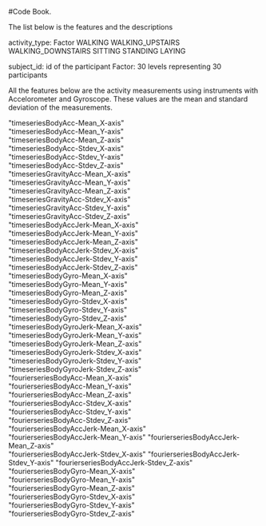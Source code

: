 #Code Book.

The list below is the features and the descriptions

activity_type: Factor
WALKING
WALKING_UPSTAIRS
WALKING_DOWNSTAIRS
SITTING
STANDING
LAYING

subject_id: id of the participant
Factor: 30 levels representing 30 participants


All the features below are the activity measurements using instruments with Accelorometer and Gyroscope. These
values are the mean and standard deviation of the measurements.

"timeseriesBodyAcc-Mean_X-axis"         
"timeseriesBodyAcc-Mean_Y-axis"        
"timeseriesBodyAcc-Mean_Z-axis"         
"timeseriesBodyAcc-Stdev_X-axis"       
"timeseriesBodyAcc-Stdev_Y-axis"        
"timeseriesBodyAcc-Stdev_Z-axis"       
"timeseriesGravityAcc-Mean_X-axis"      
"timeseriesGravityAcc-Mean_Y-axis"     
"timeseriesGravityAcc-Mean_Z-axis"      
"timeseriesGravityAcc-Stdev_X-axis"    
"timeseriesGravityAcc-Stdev_Y-axis"     
"timeseriesGravityAcc-Stdev_Z-axis"    
"timeseriesBodyAccJerk-Mean_X-axis"     
"timeseriesBodyAccJerk-Mean_Y-axis"    
"timeseriesBodyAccJerk-Mean_Z-axis"     
"timeseriesBodyAccJerk-Stdev_X-axis"   
"timeseriesBodyAccJerk-Stdev_Y-axis"    
"timeseriesBodyAccJerk-Stdev_Z-axis"   
"timeseriesBodyGyro-Mean_X-axis"        
"timeseriesBodyGyro-Mean_Y-axis"       
"timeseriesBodyGyro-Mean_Z-axis"        
"timeseriesBodyGyro-Stdev_X-axis"      
"timeseriesBodyGyro-Stdev_Y-axis"       
"timeseriesBodyGyro-Stdev_Z-axis"      
"timeseriesBodyGyroJerk-Mean_X-axis"    
"timeseriesBodyGyroJerk-Mean_Y-axis"   
"timeseriesBodyGyroJerk-Mean_Z-axis"    
"timeseriesBodyGyroJerk-Stdev_X-axis"  
"timeseriesBodyGyroJerk-Stdev_Y-axis"   
"timeseriesBodyGyroJerk-Stdev_Z-axis"  
"fourierseriesBodyAcc-Mean_X-axis"      
"fourierseriesBodyAcc-Mean_Y-axis"     
"fourierseriesBodyAcc-Mean_Z-axis"      
"fourierseriesBodyAcc-Stdev_X-axis"    
"fourierseriesBodyAcc-Stdev_Y-axis"     
"fourierseriesBodyAcc-Stdev_Z-axis"    
"fourierseriesBodyAccJerk-Mean_X-axis"  
"fourierseriesBodyAccJerk-Mean_Y-axis" 
"fourierseriesBodyAccJerk-Mean_Z-axis"  
"fourierseriesBodyAccJerk-Stdev_X-axis"
"fourierseriesBodyAccJerk-Stdev_Y-axis" 
"fourierseriesBodyAccJerk-Stdev_Z-axis"
"fourierseriesBodyGyro-Mean_X-axis"     
"fourierseriesBodyGyro-Mean_Y-axis"    
"fourierseriesBodyGyro-Mean_Z-axis"     
"fourierseriesBodyGyro-Stdev_X-axis"   
"fourierseriesBodyGyro-Stdev_Y-axis"    
"fourierseriesBodyGyro-Stdev_Z-axis"   
